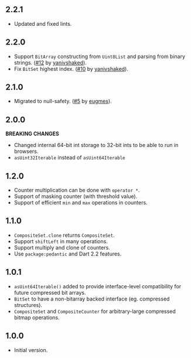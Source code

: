 ## 2.2.1

- Updated and fixed lints.

## 2.2.0

- Support `BitArray` constructing from `Uint8List` and parsing from binary strings. ([#12](https://github.com/isoos/bit_array/pull/12) by [yanivshaked](https://github.com/yanivshaked)).
- Fix `BitSet` highest index. ([#10](https://github.com/isoos/bit_array/pull/10) by [yanivshaked](https://github.com/yanivshaked)).

## 2.1.0

- Migrated to null-safety. ([#5](https://github.com/isoos/bit_array/pull/5) by [eugmes](https://github.com/eugmes)).

## 2.0.0

**BREAKING CHANGES**
- Changed internal 64-bit int storage to 32-bit ints to be able to run in browsers.
- `asUint32Iterable` instead of `asUint64Iterable`

## 1.2.0

- Counter multiplication can be done with `operator *`.
- Support of masking counter (with threshold value).
- Support of efficient `min` and `max` operations in counters.

## 1.1.0

- `CompositeSet.clone` returns `CompositeSet`.
- Support `shiftLeft` in many operations.
- Support multiply and clone of counters.
- Use `package:pedantic` and Dart 2.2 features.

## 1.0.1

- `asUint64Iterable()` added to provide interface-level compatibility for future compressed bit arrays.
- `BitSet` to have a non-bitarray backed interface (eg. compressed structures).
- `CompositeSet` and `CompositeCounter` for arbitrary-large compressed bitmap operations.

## 1.0.0

- Initial version.
